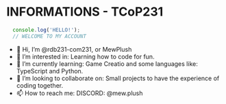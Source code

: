 # INFORMATIONS - TCoP231
```js
  console.log('HELLO!');
  // WELCOME TO MY ACCOUNT
```


- 👋 Hi, I’m @rdb231-com231, or MewPlush
- 👀 I’m interested in: Learning how to code for fun.
- 🌱 I’m currently learning: Game Creatio and some languages like: TypeScript and Python.
- 💞️ I’m looking to collaborate on: Small projects to have the experience of coding together.
- 📫 How to reach me: DISCORD: @mew.plush

<!---
rdb231-com231/rdb231-com231 is a ✨ special ✨ repository because its `README.md` (this file) appears on your GitHub profile.
You can click the Preview link to take a look at your changes.
--->

